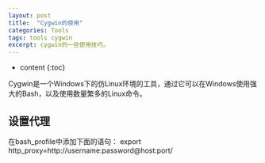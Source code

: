 ```yaml
---
layout: post
title:  "Cygwin的使用"
categories: Tools
tags: tools cygwin
excerpt: cygwin的一些使用技巧。
---
```


* content
{:toc}

Cygwin是一个Windows下的仿Linux环境的工具，通过它可以在Windows使用强大的Bash，以及使用数量繁多的Linux命令。

## 设置代理
在bash_profile中添加下面的语句：
export http_proxy=http://username:password@host:port/


